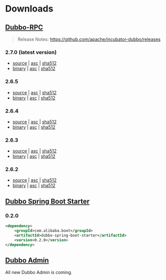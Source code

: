 # Downloads


## [Dubbo-RPC](https://github.com/apache/incubator-dubbo)

> Release Notes: https://github.com/apache/incubator-dubbo/releases

### 2.7.0 (latest version)

* [source](https://dist.apache.org/repos/dist/dev/incubator/dubbo/2.7.0/apache-dubbo-incubating-2.7.0-source-release.zip) | [asc](https://dist.apache.org/repos/dist/dev/incubator/dubbo/2.7.0/apache-dubbo-incubating-2.7.0-source-release.zip.asc) | [sha512](https://dist.apache.org/repos/dist/dev/incubator/dubbo/2.7.0/apache-dubbo-incubating-2.7.0-source-release.zip.sha512)
* [binary](https://dist.apache.org/repos/dist/dev/incubator/dubbo/2.7.0/apache-dubbo-incubating-2.7.0-bin-release.zip) | [asc](https://dist.apache.org/repos/dist/dev/incubator/dubbo/2.7.0/apache-dubbo-incubating-2.7.0-bin-release.zip.asc) | [sha512](https://dist.apache.org/repos/dist/dev/incubator/dubbo/2.7.0/apache-dubbo-incubating-2.7.0-bin-release.zip.sha512)

### 2.6.5 

* [source](https://dist.apache.org/repos/dist/dev/incubator/dubbo/2.6.5/apache-dubbo-incubating-2.6.5-source-release.zip) | [asc](https://dist.apache.org/repos/dist/dev/incubator/dubbo/2.6.5/apache-dubbo-incubating-2.6.5-source-release.zip.asc) | [sha512](https://dist.apache.org/repos/dist/dev/incubator/dubbo/2.6.5/apache-dubbo-incubating-2.6.5-source-release.zip.sha512)
* [binary](https://dist.apache.org/repos/dist/dev/incubator/dubbo/2.6.5/apache-dubbo-incubating-2.6.5-bin-release.zip) | [asc](https://dist.apache.org/repos/dist/dev/incubator/dubbo/2.6.5/apache-dubbo-incubating-2.6.5-bin-release.zip.asc) | [sha512](https://dist.apache.org/repos/dist/dev/incubator/dubbo/2.6.5/apache-dubbo-incubating-2.6.5-bin-release.zip.sha512)

### 2.6.4 

* [source](https://dist.apache.org/repos/dist/dev/incubator/dubbo/2.6.4/apache-dubbo-incubating-2.6.4-source-release.zip) | [asc](https://dist.apache.org/repos/dist/dev/incubator/dubbo/2.6.4/apache-dubbo-incubating-2.6.4-source-release.zip.asc) | [sha512](https://dist.apache.org/repos/dist/dev/incubator/dubbo/2.6.4/apache-dubbo-incubating-2.6.4-source-release.zip.sha512)
* [binary](https://dist.apache.org/repos/dist/dev/incubator/dubbo/2.6.4/apache-dubbo-incubating-2.6.4-bin-release.zip) | [asc](https://dist.apache.org/repos/dist/dev/incubator/dubbo/2.6.4/apache-dubbo-incubating-2.6.4-bin-release.zip.asc) | [sha512](https://dist.apache.org/repos/dist/dev/incubator/dubbo/2.6.4/apache-dubbo-incubating-2.6.4-bin-release.zip.sha512)

### 2.6.3

* [source](https://dist.apache.org/repos/dist/dev/incubator/dubbo/2.6.3/apache-dubbo-incubating-2.6.3-source-release.zip) | [asc](https://dist.apache.org/repos/dist/dev/incubator/dubbo/2.6.3/apache-dubbo-incubating-2.6.3-source-release.zip.asc) | [sha512](https://dist.apache.org/repos/dist/dev/incubator/dubbo/2.6.3/apache-dubbo-incubating-2.6.3-source-release.zip.sha512)
* [binary](https://dist.apache.org/repos/dist/dev/incubator/dubbo/2.6.3/apache-dubbo-incubating-2.6.3-bin-release.zip) | [asc](https://dist.apache.org/repos/dist/dev/incubator/dubbo/2.6.3/apache-dubbo-incubating-2.6.3-bin-release.zip.asc) | [sha512](https://dist.apache.org/repos/dist/dev/incubator/dubbo/2.6.3/apache-dubbo-incubating-2.6.3-bin-release.zip.sha512)

### 2.6.2

* [source](https://dist.apache.org/repos/dist/dev/incubator/dubbo/2.6.2/dubbo-incubating-2.6.2-source-release.zip) | [asc](https://dist.apache.org/repos/dist/dev/incubator/dubbo/2.6.2/dubbo-incubating-2.6.2-source-release.zip.asc) | [sha512](https://dist.apache.org/repos/dist/dev/incubator/dubbo/2.6.2/dubbo-incubating-2.6.2-source-release.zip.sha512)
* [binary](https://dist.apache.org/repos/dist/dev/incubator/dubbo/2.6.2/dubbo-incubating-2.6.2-bin-release.zip) | [asc](https://dist.apache.org/repos/dist/dev/incubator/dubbo/2.6.2/dubbo-incubating-2.6.2-bin-release.zip.asc) | [sha512](https://dist.apache.org/repos/dist/dev/incubator/dubbo/2.6.2/dubbo-incubating-2.6.2-bin-release.zip.sha512)

## [Dubbo Spring Boot Starter](https://github.com/apache/incubator-dubbo-spring-boot-project)

### 0.2.0

```xml
<dependency>
    <groupId>com.alibaba.boot</groupId>
    <artifactId>dubbo-spring-boot-starter</artifactId>
    <version>0.2.0</version>
</dependency>
```

## [Dubbo Admin](https://github.com/apache/incubator-dubbo-ops)

All new Dubbo Admin is coming.